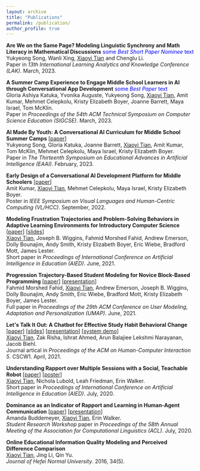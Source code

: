 ```yaml
---
layout: archive
title: "Publications"
permalink: /publication/
author_profile: true 
---
```

<script src="https://www.w3counter.com/tracker.js?id=129746"></script>

**Are We on the Same Page? Modeling Linguistic Synchrony and Math Literacy in Mathematical Discussions** <span style="color:blue">some *Best Short Paper Nominee* text</span>
<br/>
Yukyeong Song, Wanli Xing, <u>Xiaoyi Tian</u> and Chenglu Li.<br/>
Paper in *13th International Learning Analytics and Knowledge Conference (LAK)*. March, 2023.

**A Summer Camp Experience to Engage Middle School Learners in AI through Conversational App Development** <span style="color:blue">some *Best Paper* text</span>
<br/> 
Gloria Ashiya Katuka, Yvonika Auguste, Yukyeong Song, <u>Xiaoyi Tian</u>, Amit Kumar, Mehmet Celepkolu, Kristy Elizabeth Boyer, Joanne Barrett, Maya Israel, Tom McKlin.<br/>
Paper in *Proceedings of the 54th ACM Technical Symposium on Computer Science Education (SIGCSE)*. March, 2023.


**AI Made By Youth: A Conversational AI Curriculum for Middle School Summer Camps** \[[paper](../files/Song_EAAI_2023.pdf)\] 
<br/> 
Yukyeong Song, Gloria Katuka, Joanne Barrett, <u>Xiaoyi Tian</u>, Amit Kumar, Tom McKlin, Mehmet Celepkolu, Maya Israel, Kristy Elizabeth Boyer.<br/>
Paper in *The Thirteenth Symposium on
Educational Advances in Artificial Intelligence (EAAI)*. February, 2023.

**Early Design of a Conversational AI Development
Platform for Middle Schoolers** \[[paper](../files/Kumar_VLHCC2022_poster_manuscript.pdf)\] <br/> 
Amit Kumar, <u>Xiaoyi Tian</u>, Mehmet Celepkolu, Maya Israel, Kristy Elizabeth Boyer.<br/>
Poster in *IEEE Symposium on Visual Languages and Human-Centric Computing (VL/HCC)*. September, 2022.

**Modeling Frustration Trajectories and Problem-Solving Behaviors in Adaptive Learning Environments for Introductory Computer Science** \[[paper](../files/Tian_AIED_2021_PRIME.pdf)\] \[[slides](../files/Tian_AIED2021_PRIME_slides.pdf)\] <br/> 
<u>Xiaoyi Tian</u>, Joseph B. Wiggins, Fahmid Morshed Fahid, Andrew Emerson, Dolly Bounajim, Andy Smith, Kristy Elizabeth Boyer, Eric Wiebe, Bradford Mott, James Lester.<br/> 
Short paper in *Proceedings of International Conference on Artificial Intelligence in Education (AIED)*. June, 2021.

**Progression Trajectory-Based Student Modeling for Novice Block-Based Programming** \[[paper](../files/Fahid_UMAP_2021.pdf)\] \[[presentation](https://dl.acm.org/doi/10.1145/3450613.3456833#sec-supp)\] <br/>
Fahmid Morshed Fahid, <u>Xiaoyi Tian</u>, Andrew Emerson, Joseph B. Wiggins, Dolly Bounajim, Andy Smith, Eric Wiebe, Bradford Mott, Kristy Elizabeth Boyer, James Lester.<br/> 
Full paper in *Proceedings of the 29th ACM Conference on User Modeling, Adaptation and Personalization (UMAP)*. June, 2021.

**Let's Talk It Out: A Chatbot for Effective Study Habit Behavioral Change** \[[paper](../files/Tian_CSCW2021_Official_paper.pdf)\] \[[slides](../files/Tian_CSCW21_chatbot_slides.pdf)\] \[[presentation](https://www.youtube.com/watch?v=rHN_aeZvpyY)\] \[[system demo](https://youtu.be/bLlDL5UCMeI)\]<br/> 
<u>Xiaoyi Tian</u>, Zak Risha, Ishrat Ahmed, Arun Balajiee Lekshmi Narayanan, Jacob Biehl.<br/> 
Journal artical in *Proceedings of the ACM on Human-Computer Interaction 5*. CSCW1. April, 2021.

**Understanding Rapport over Multiple Sessions with a Social, Teachable Robot** \[[paper](http://txiaoyi.com/files/Tian_AIED2020_Paper_Robot_multisession.pdf)\] \[[poster](http://txiaoyi.com/files/Tian_aied2020_poster.pdf)\]<br/>
<u>Xiaoyi Tian</u>, Nichola Lubold, Leah Friedman, Erin Walker.<br/> 
Short paper in *Proceedings of International Conference on Artificial Intelligence in Education (AIED)*. July, 2020.

**Dominance as an Indicator of Rapport and Learning in Human-Agent Communication** \[[paper](http://txiaoyi.com/files/Buddemeyer_ACL_SRW.pdf)\] \[[presentation](https://virtual.acl2020.org/paper_srw.46.html)\]<br/>
Amanda Buddemeyer, <u>Xiaoyi Tian</u>, Erin Walker.<br/>
*Student Research Workshop* paper in *Proceedings of the 58th Annual Meeting of the Association for Computational Linguistics (ACL)*. July, 2020.

**Online Educational Information Quality Modeling and Perceived Difference Comparison**<br/>
<u>Xiaoyi Tian</u>, Jing Li, Qin Yu.<br/>
*Journal of Hefei Normal University*. 2016, 34(5).


